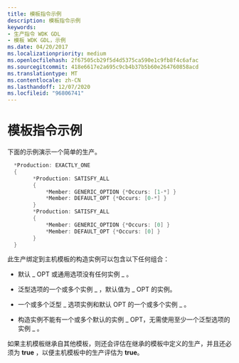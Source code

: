 ```yaml
---
title: 模板指令示例
description: 模板指令示例
keywords:
- 生产指令 WDK GDL
- 模板 WDK GDL，示例
ms.date: 04/20/2017
ms.localizationpriority: medium
ms.openlocfilehash: 2f67505cb29f5d4d5375ca590e1c9fb8f4c6afac
ms.sourcegitcommit: 418e6617e2a695c9cb4b37b5b60e264760858acd
ms.translationtype: MT
ms.contentlocale: zh-CN
ms.lasthandoff: 12/07/2020
ms.locfileid: "96806741"
---
```

# <a name="template-directive-example"></a>模板指令示例


下面的示例演示一个简单的生产。

```cpp
  *Production: EXACTLY_ONE
  {
        *Production: SATISFY_ALL
        {
            *Member: GENERIC_OPTION {*Occurs: [1-*] }
            *Member: DEFAULT_OPT {*Occurs: [0-*] }
        }
        *Production: SATISFY_ALL
        {
            *Member: GENERIC_OPTION {*Occurs: [0] }
            *Member: DEFAULT_OPT {*Occurs: [0] }
        }
  }
```

此生产绑定到主机模板的构造实例可以包含以下任何组合：

-   默认 \_ OPT 或通用选项没有任何实例 \_ 。

-   泛型选项的一个或多个实例 \_ ，默认值为 \_ OPT 的实例。

-   一个或多个泛型 \_ 选项实例和默认 OPT 的一个或多个实例 \_ 。

-   构造实例不能有一个或多个默认的实例 \_ OPT，无需使用至少一个泛型选项的实例 \_ 。

如果主机模板继承自其他模板，则还会评估在继承的模板中定义的生产，并且还必须为 **true** ，以便主机模板中的生产评估为 **true**。

 

 




